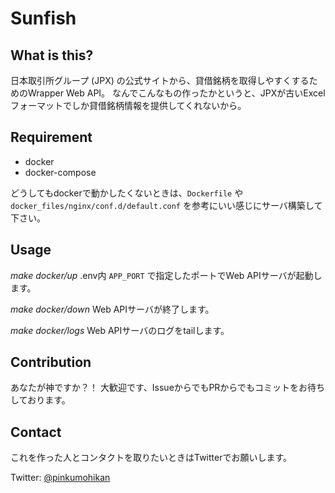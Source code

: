 # Sunfish

## What is this?
日本取引所グループ (JPX) の公式サイトから、貸借銘柄を取得しやすくするためのWrapper Web API。
なんでこんなもの作ったかというと、JPXが古いExcelフォーマットでしか貸借銘柄情報を提供してくれないから。


## Requirement
* docker
* docker-compose

どうしてもdockerで動かしたくないときは、`Dockerfile` や `docker_files/nginx/conf.d/default.conf` を参考にいい感じにサーバ構築して下さい。


## Usage
*make docker/up*
.env内 `APP_PORT` で指定したポートでWeb APIサーバが起動します。

*make docker/down*
Web APIサーバが終了します。

*make docker/logs*
Web APIサーバのログをtailします。


## Contribution
あなたが神ですか？！
大歓迎です、IssueからでもPRからでもコミットをお待ちしております。


## Contact
これを作った人とコンタクトを取りたいときはTwitterでお願いします。

Twitter: [@pinkumohikan](https://twitter.com/pinkumohikan)

